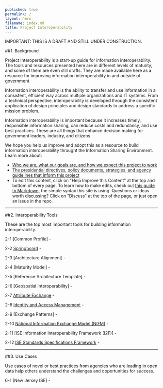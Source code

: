 ```yaml
---
published: true
permalink: /
layout: hero
filename: index.md
title: Project Interoperability
---
```


IMPORTANT: THIS IS A DRAFT AND STILL UNDER CONSTRUCTION.

##1. Background

Project Interoperability is a start-up guide for information interoperability.  The tools and resources presented here are in different levels of maturity, and some of them are even still drafts. They are made available here as a resource for improving information interoperability in and outside of government.

Information interoperability is the ability to transfer and use information in a consistent, efficient way across multiple organizations and IT systems.  From a technical perspective, interoperability is developed through the consistent application of design principles and design standards to address a specific mission problem.

Information interoperability is important because it increases timely, responsible information sharing, can reduce costs and redundancy, and use best practices. These are all things that enhance decision making for government leaders, industry, and citizens.

We hope you help us improve and adopt this as a resource to build information interoperability throught the Information Sharing Environment. Learn more about:

* [Who we are, what our goals are, and how we expect this project to work](https://github.com/Project-Interoperability/project-interoperability.github.io/blob/master/README.md)
* [The presidential directives, policy documents, strategies, and agency guidelines that inform this project](/authorities)
* To edit this content, click on "Help Improve this Content" at the top and bottom of every page. To learn how to make edits, check out [this guide to Markdown](http://guides.github.com/overviews/mastering-markdown/), the simple syntax this site is using. Questions or ideas worth discussing? Click on "Discuss" at the top of the page, or just open an issue in the repo.

----------------

##2. Interoperability Tools

These are the top most important tools for building information interoperability.

2-1 [Common Profile] - 

2-2 [Springboard](/springboard/) - 

2-3 [Architecture Alignment] - 

2-4 [Maturity Model] - 

2-5 [Reference Architecture Template] - 

2-6 [Geospatial Interoperability] - 

2-7 [Attribute Exchange](/attribute-exchange/) - 

2-8 [Identity and Access Management](/idam/) - 

2-9 [Exchange Patterns] - 

2-10 [National Information Exchange Model (NIEM)](/niem/) - 

2-11 [ISE Information Interoperability Framework (I2F)] - 

2-12 [ISE Standards Specifications Framework](/standards-specifications/) - 

----------------

##3. Use Cases

Use cases of novel or best practices from agencies who are leading in open data help others understand the challenges and opportunities for success.

6-1 [New Jersey ISE] - 
